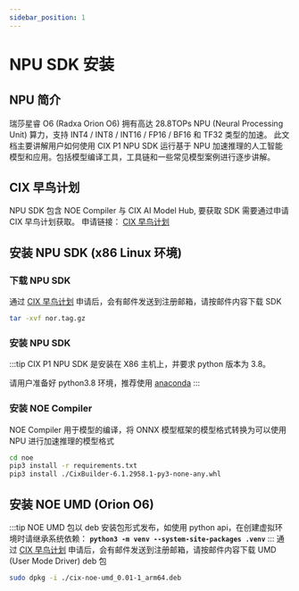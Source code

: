 ```yaml
---
sidebar_position: 1
---
```


# NPU SDK 安装

## NPU 简介

瑞莎星睿 O6 (Radxa Orion O6) 拥有高达 28.8TOPs NPU (Neural Processing Unit) 算力，支持 INT4 / INT8 / INT16 / FP16 / BF16 和 TF32 类型的加速。
此文档主要讲解用户如何使用 CIX P1 NPU SDK 运行基于 NPU 加速推理的人工智能模型和应用。包括模型编译工具，工具链和一些常见模型案例进行逐步讲解。

## CIX 早鸟计划

NPU SDK 包含 NOE Compiler 与 CIX AI Model Hub, 要获取 SDK 需要通过申请 CIX 早鸟计划获取。
申请链接： [CIX 早鸟计划](https://support.cixtech.com/#/)

## 安装 NPU SDK (x86 Linux 环境)

### 下载 NPU SDK

通过 [CIX 早鸟计划](#cix-早鸟计划) 申请后，会有邮件发送到注册邮箱，请按邮件内容下载 SDK

```bash
tar -xvf nor.tag.gz
```

### 安装 NPU SDK

:::tip
CIX P1 NPU SDK 是安装在 X86 主机上，并要求 python 版本为 3.8。

请用户准备好 python3.8 环境，推荐使用 [anaconda](https://www.anaconda.com/download)
:::

### 安装 NOE Compiler

NOE Compiler 用于模型的编译，将 ONNX 模型框架的模型格式转换为可以使用 NPU 进行加速推理的模型格式

```bash
cd noe
pip3 install -r requirements.txt
pip3 install ./CixBuilder-6.1.2958.1-py3-none-any.whl
```

## 安装 NOE UMD (Orion O6)

:::tip
NOE UMD 包以 deb 安装包形式发布，如使用 python api，在创建虚拟环境时请继承系统依赖： **`python3 -m venv --system-site-packages .venv`**
:::
通过 [CIX 早鸟计划](#cix-早鸟计划) 申请后，会有邮件发送到注册邮箱，请按邮件内容下载 UMD (User Mode Driver) deb 包

```bash
sudo dpkg -i ./cix-noe-umd_0.01-1_arm64.deb
```
